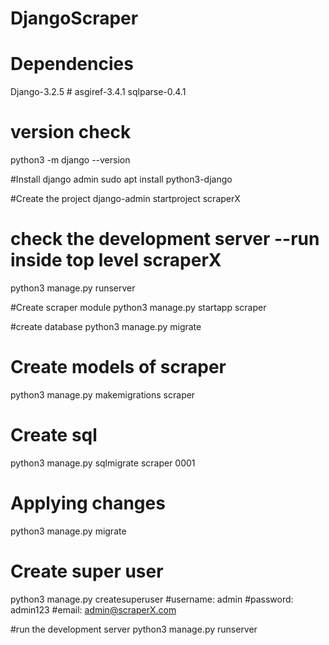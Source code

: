 # DjangoScraper

# Dependencies
Django-3.2.5    #
asgiref-3.4.1
sqlparse-0.4.1

# version check
python3 -m django --version

#Install django admin
sudo apt install python3-django

#Create the project 
django-admin startproject scraperX

# check the development server --run inside top level scraperX
python3 manage.py runserver

#Create scraper module
python3 manage.py startapp scraper

#create database 
python3 manage.py migrate

# Create models of scraper
python3 manage.py makemigrations scraper

#  Create sql
python3 manage.py sqlmigrate scraper 0001

# Applying changes 
python3 manage.py migrate

# Create super user
python3 manage.py createsuperuser
#username: admin
#password: admin123
#email: admin@scraperX.com

#run the development server
python3 manage.py runserver